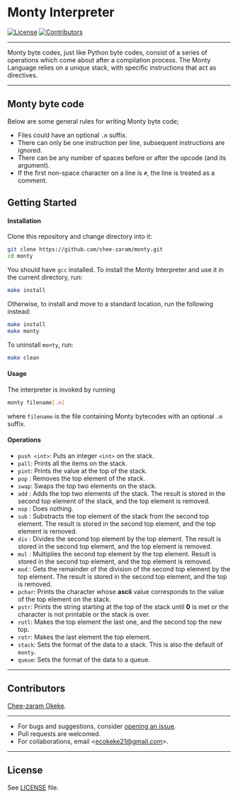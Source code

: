 # Monty Interpreter

[![License][license-badge]][license]
[![Contributors][contributors-badge]][contributors]

---

Monty byte codes, just like Python byte codes, consist of a series of operations
which come about after a compilation process. The Monty Language relies on a
unique stack, with specific instructions that act as directives.

---

## Monty byte code

Below are some general rules for writing Monty byte code;

- Files could have an optional `.m` suffix.
- There can only be one instruction per line, subsequent instructions are
  ignored.
- There can be any number of spaces before or after the opcode (and its
  argument).
- If the first non-space character on a line is `#`, the line is treated as a
  comment.

## Getting Started

#### Installation

Clone this repository and change directory into it:

```sh
git clone https://github.com/chee-zaram/monty.git
cd monty
```

You should have `gcc` installed. To install the Monty Interpreter and use it in
the current directory, run:

```sh
make install
```

Otherwise, to install and move to a standard location, run the following
instead:

```sh
make install
make monty
```

To uninstall `monty`, run:

```sh
make clean
```

#### Usage

The interpreter is invoked by running

```sh
monty filename[.m]
```

where `filename` is the file containing Monty bytecodes with an optional `.m`
suffix.

#### Operations

- `push <int>`: Puts an integer `<int>` on the stack.
- `pall`: Prints all the items on the stack.
- `pint`: Prints the value at the top of the stack.
- `pop` : Removes the top element of the stack.
- `swap`: Swaps the top two elements on the stack.
- `add` : Adds the top two elements of the stack. The result is stored in the
  second top element of the stack, and the top element is removed.
- `nop` : Does nothing.
- `sub` : Substracts the top element of the stack from the second top element.
  The result is stored in the second top element, and the top element is
  removed.
- `div` : Divides the second top element by the top element. The result is
  stored in the second top element, and the top element is removed.
- `mul` : Multiplies the second top element by the top element. Result is stored
  in the second top element, and the top element is removed.
- `mod` : Gets the remainder of the division of the second top element by the
  top element. The result is stored in the second top element, and the top is
  removed.
- `pchar`: Prints the character whose **ascii** value corresponds to the value
  of the top element on the stack.
- `pstr`: Prints the string starting at the top of the stack until **0** is met
  or the character is not printable or the stack is over.
- `rotl`: Makes the top element the last one, and the second top the new top.
- `rotr`: Makes the last element the top element.
- `stack`: Sets the format of the data to a stack. This is also the default of
  `monty`.
- `queue`: Sets the format of the data to a queue.

---

## Contributors

[Chee-zaram Okeke](https://github.com/chee-zaram).

---

- For bugs and suggestions, consider
  [opening an issue](https://github.com/chee-zaram/monty/issues).
- Pull requests are welcomed.
- For collaborations, email \<ecokeke21@gmail.com\>.

---

## License

See [LICENSE](LICENSE) file.

[license-badge]: https://img.shields.io/github/license/chee-zaram/monty
[license]: https://github.com/chee-zaram/monty/blob/main/LICENSE
[contributors-badge]: https://img.shields.io/github/contributors/chee-zaram/monty
[contributors]: https://github.com/chee-zaram/monty#contributors
